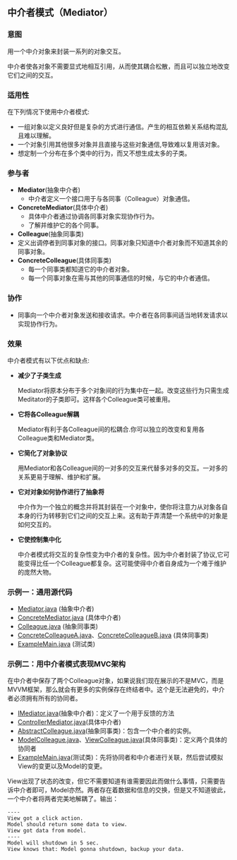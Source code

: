 ## 中介者模式（Mediator）

### 意图
用一个中介对象来封装一系列的对象交互。

中介者使各对象不需要显式地相互引用，从而使其耦合松散，而且可以独立地改变它们之间的交互。

### 适用性
在下列情况下使用中介者模式:
-	一组对象以定义良好但是复杂的方式进行通信。产生的相互依赖关系结构混乱且难以理解。
-	一个对象引用其他很多对象并且直接与这些对象通信,导致难以复用该对象。
-	想定制一个分布在多个类中的行为，而又不想生成太多的子类。
### 参与者
-	**Mediator**(抽象中介者)
	-	中介者定义一个接口用于与各同事（Colleague）对象通信。
-	**ConcreteMediator**(具体中介者)
	-	具体中介者通过协调各同事对象实现协作行为。
	-	了解并维护它的各个同事。
-	**Colleague**(抽象同事类)
  - 定义出调停者到同事对象的接口。同事对象只知道中介者对象而不知道其余的同事对象。
-	**ConcreteColleague**(具体同事类)
	-	每一个同事类都知道它的中介者对象。
	-	每一个同事对象在需与其他的同事通信的时候，与它的中介者通信。
### 协作
-	同事向一个中介者对象发送和接收请求。中介者在各同事间适当地转发请求以实现协作行为。
### 效果
中介者模式有以下优点和缺点:
- **减少了子类生成**

  Mediator将原本分布于多个对象间的行为集中在一起。改变这些行为只需生成Meditator的子类即可。这样各个Colleague类可被重用。

- **它将各Colleague解耦**

  Mediator有利于各Colleague间的松耦合.你可以独立的改变和复用各Colleague类和Mediator类。

- **它简化了对象协议**

  用Mediator和各Colleague间的一对多的交互来代替多对多的交互。一对多的关系更易于理解、维护和扩展。

- **它对对象如何协作进行了抽象将**

  中介作为一个独立的概念并将其封装在一个对象中，使你将注意力从对象各自本身的行为转移到它们之间的交互上来。这有助于弄清楚一个系统中的对象是如何交互的。

- **它使控制集中化**

  中介者模式将交互的复杂性变为中介者的复杂性。因为中介者封装了协议,它可能变得比任一个Colleague都复杂。这可能使得中介者自身成为一个难于维护的庞然大物。

### 示例一：通用源代码

- [Mediator.java](Pattern505_Mediator/src/main/java/com/jueee/example01/Mediator.java) (抽象中介者)
- [ConcreteMediator.java](Pattern505_Mediator/src/main/java/com/jueee/example01/ConcreteMediator.java) (具体中介者)
- [Colleague.java](Pattern505_Mediator/src/main/java/com/jueee/example01/Colleague.java) (抽象同事类)
- [ConcreteColleagueA.java](Pattern505_Mediator/src/main/java/com/jueee/example01/ConcreteColleagueA.java)、[ConcreteColleagueB.java](Pattern505_Mediator/src/main/java/com/jueee/example01/ConcreteColleagueB.java) (具体同事类)
- [ExampleMain.java](Pattern505_Mediator/src/main/java/com/jueee/example01/ExampleMain.java) (测试类)

### 示例二：用中介者模式表现MVC架构

在中介者中保存了两个Colleague对象，如果说我们现在展示的不是MVC，而是MVVM框架，那么就会有更多的实例保存在终结者中。这个是无法避免的，中介者必须拥有所有的协同者。

- [IMediator.java](Pattern505_Mediator/src/main/java/com/jueee/example02/IMediator.java)(抽象中介者)：定义了一个用于反馈的方法
- [ControllerMediator.java](Pattern505_Mediator/src/main/java/com/jueee/example02/ControllerMediator.java)(具体中介者)
- [AbstractColleague.java](Pattern505_Mediator/src/main/java/com/jueee/example02/AbstractColleague.java)(抽象同事类)：包含一个中介者的实例。
- [ModelColleague.java](Pattern505_Mediator/src/main/java/com/jueee/example02/ModelColleague.java)、[ViewColleague.java](Pattern505_Mediator/src/main/java/com/jueee/example02/ViewColleague.java)(具体同事类)：定义两个具体的协同者
- [ExampleMain.java](Pattern505_Mediator/src/main/java/com/jueee/example02/ExampleMain.java)(测试类)：先将协同者和中介者进行关联，然后尝试模拟View的变更以及Model的变更。

View出现了状态的改变，但它不需要知道有谁需要因此而做什么事情，只需要告诉中介者即可，Model亦然。两者存在着数据和信息的交换，但是又不知道彼此，一个中介者将两者完美地解耦了。输出：

```
----
View got a click action.
Model should return some data to view.
View got data from model.
----
Model will shutdown in 5 sec.
View knows that: Model gonna shutdown, backup your data.
```

